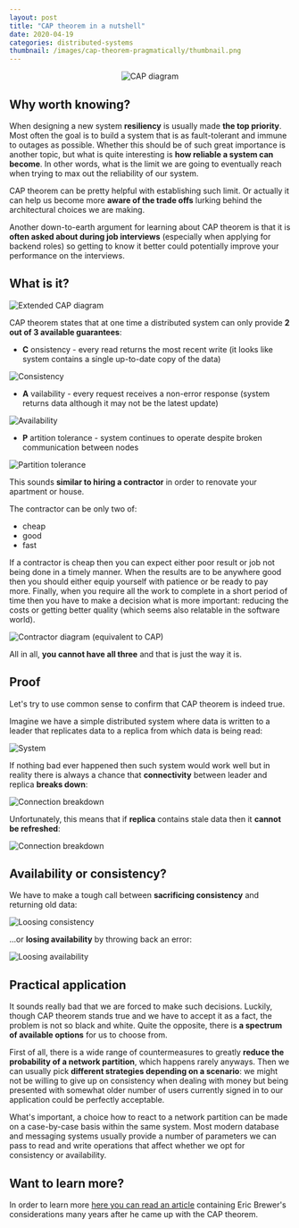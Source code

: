 ```yaml
---
layout: post
title: "CAP theorem in a nutshell"
date: 2020-04-19
categories: distributed-systems
thumbnail: /images/cap-theorem-pragmatically/thumbnail.png
---
```


<div style="text-align: center;">
  <img src="/images/cap-theorem-pragmatically/cap-diagram.png"
  title="CAP diagram" />
</div>

Why worth knowing?
------------------

When designing a new system __resiliency__ is usually made __the top priority__.
Most often the goal is to build a system that is as fault-tolerant and
immune to outages as possible. Whether this should be of such great importance
is another topic, but what is quite interesting is __how reliable a system can become__.
In other words, what is the limit we are going to eventually reach when trying
to max out the reliability of our system.

CAP theorem can be pretty helpful with establishing such limit. Or actually it can
help us become more __aware of the trade offs__ lurking behind the architectural
choices we are making.

Another down-to-earth argument for learning about CAP theorem is that it is
__often asked about during job interviews__ (especially when applying for backend roles)
so getting to know it better could potentially improve your performance on
the interviews.

What is it?
-----------

<img src="/images/cap-theorem-pragmatically/cap-diagram-extended.png"
title="Extended CAP diagram" style="clear: both;" />

CAP theorem states that at one time a distributed system can only provide
__2 out of 3 available guarantees__:

* <strong>C</strong> onsistency - every read returns the most recent write
(it looks like system contains a single up-to-date copy of the data)

<img src="/images/cap-theorem-pragmatically/consistency.png"
title="Consistency" style="clear: both;" />

* <strong>A</strong> vailability - every request receives a non-error response (system
  returns data although it may not be the latest update)

<img src="/images/cap-theorem-pragmatically/availability.png"
title="Availability" style="clear: both;" />

* <strong>P</strong> artition tolerance - system continues to operate despite
broken communication between nodes

<img src="/images/cap-theorem-pragmatically/partition-tolerance.png"
title="Partition tolerance" style="clear: both;" />

This sounds __similar to hiring a contractor__ in order to renovate
your apartment or house.

The contractor can be only two of:
* cheap
* good
* fast

If a contractor is cheap then you can expect either poor result or job not being
done in a timely manner. When the results are to be anywhere good then you should
either equip yourself with patience or be ready to pay more. Finally, when
you require all the work to complete in a short period of time then you have
to make a decision what is more important: reducing the costs or getting
better quality (which seems also relatable in the software world).

<img src="/images/cap-theorem-pragmatically/contractor-diagram.png"
title="Contractor diagram (equivalent to CAP)" style="clear: both;" />

All in all, __you cannot have all three__ and that is just the way it is.

Proof
---------------------

Let's try to use common sense to confirm that CAP theorem is indeed true.

Imagine we have a simple distributed system where data is written to a leader
that replicates data to a replica from which data is being read:

<img src="/images/cap-theorem-pragmatically/cap-system.png"
title="System" style="clear: both;" />

If nothing bad ever happened then such system would work well but in reality
there is always a chance that __connectivity__ between leader and replica
__breaks down__:

<img src="/images/cap-theorem-pragmatically/connection-breakdown.png"
title="Connection breakdown" style="clear: both;" />

Unfortunately, this means that if __replica__ contains stale data then it
__cannot be refreshed__:

<img src="/images/cap-theorem-pragmatically/network-partition-problem.png"
title="Connection breakdown" style="clear: both;" />

Availability or consistency?
----------------------------

We have to make a tough call between __sacrificing consistency__ and returning old data:

<img src="/images/cap-theorem-pragmatically/losing-consistency.png"
title="Loosing consistency" style="clear: both;" />

...or __losing availability__ by throwing back an error:

<img src="/images/cap-theorem-pragmatically/losing-availability.png"
title="Loosing availability" style="clear: both;" />

Practical application
---------------------

It sounds really bad that we are forced to make such decisions. Luckily, though
CAP theorem stands true and we have to accept it as a fact, the problem
is not so black and white. Quite the opposite, there is __a spectrum of available
options__ for us to choose from.

First of all, there is a wide range of countermeasures to greatly __reduce
the probability of a network partition__, which happens rarely anyways.
Then we can usually pick __different strategies depending
on a scenario__: we might not be willing to give up on consistency when dealing
with money but being presented with somewhat older number of users currently
signed in to our application could be perfectly acceptable.

What's important, a choice how to react to a network partition can be made on
a case-by-case basis within the same system. Most modern database and messaging
systems usually provide a number of parameters we can pass to read and write
operations that affect whether we opt for consistency or availability.

Want to learn more?
---------

In order to learn more [here you can read an article](https://www.infoq.com/articles/cap-twelve-years-later-how-the-rules-have-changed/) containing Eric Brewer's
considerations many years after he came up with the CAP theorem.
